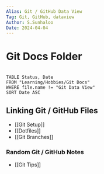 ```yaml
---
Alias: Git / GitHub Data View
Tag: Git, GitHub, dataview
Author: S.Sunhaloo
Date: 2024-04-04
---
```


# Git Docs Folder

```dataview

TABLE Status, Date
FROM "Learning/Hobbies/Git Docs"
WHERE file.name != "Git Data View"
SORT Date ASC

```


## Linking Git / GitHub Files

- [[Git Setup]]
- [[Dotfiles]]
- [[Git Branches]]

### Random Git / GitHub Notes

- [[Git Tips]]
